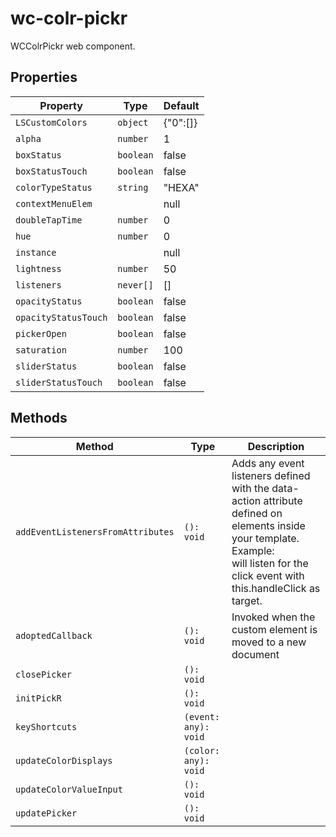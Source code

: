 # wc-colr-pickr

WCColrPickr web component.

## Properties

| Property             | Type      | Default  |
|----------------------|-----------|----------|
| `LSCustomColors`     | `object`  | {"0":[]} |
| `alpha`              | `number`  | 1        |
| `boxStatus`          | `boolean` | false    |
| `boxStatusTouch`     | `boolean` | false    |
| `colorTypeStatus`    | `string`  | "HEXA"   |
| `contextMenuElem`    |           | null     |
| `doubleTapTime`      | `number`  | 0        |
| `hue`                | `number`  | 0        |
| `instance`           |           | null     |
| `lightness`          | `number`  | 50       |
| `listeners`          | `never[]` | []       |
| `opacityStatus`      | `boolean` | false    |
| `opacityStatusTouch` | `boolean` | false    |
| `pickerOpen`         | `boolean` | false    |
| `saturation`         | `number`  | 100      |
| `sliderStatus`       | `boolean` | false    |
| `sliderStatusTouch`  | `boolean` | false    |

## Methods

| Method                            | Type                 | Description                                      |
|-----------------------------------|----------------------|--------------------------------------------------|
| `addEventListenersFromAttributes` | `(): void`           | Adds any event listeners defined with the data-action attribute defined on elements inside your template.<br />Example: <div data-action="click:handleClick"> will listen for the click event with this.handleClick as target. |
| `adoptedCallback`                 | `(): void`           | Invoked when the custom element is moved to a new document |
| `closePicker`                     | `(): void`           |                                                  |
| `initPickR`                       | `(): void`           |                                                  |
| `keyShortcuts`                    | `(event: any): void` |                                                  |
| `updateColorDisplays`             | `(color: any): void` |                                                  |
| `updateColorValueInput`           | `(): void`           |                                                  |
| `updatePicker`                    | `(): void`           |                                                  |
